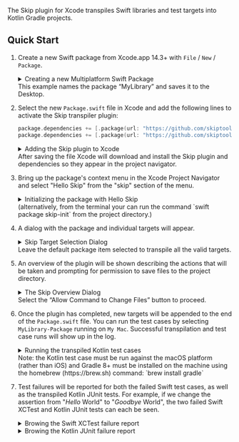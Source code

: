 The Skip plugin for Xcode transpiles Swift libraries and test targets into Kotlin Gradle projects.

## Quick Start

1. Create a new Swift package from Xcode.app 14.3+ with `File` / `New` / `Package`.
    <details><summary>Creating a new Multiplatform Swift Package</summary><img src="https://user-images.githubusercontent.com/659086/230632488-8bf87042-59ba-48aa-9108-71efdea5d9bb.png"></details>
    This example names the package “MyLibrary” and saves it to the Desktop.

1. Select the new `Package.swift` file in Xcode and add the following lines to activate the Skip transpiler plugin:
    ```swift
    package.dependencies += [.package(url: "https://github.com/skiptools/skip", from: "0.3.23")]
    package.dependencies += [.package(url: "https://github.com/skiptools/skiphub", from: "0.1.7")]
    ```
    <details><summary>Adding the Skip plugin to Xcode</summary><img src="https://user-images.githubusercontent.com/659086/230633291-e14e5687-a88d-4bc9-abbd-b78e9fa73c61.png"></details>
    After saving the file Xcode will download and install the Skip plugin and dependencies so they appear in the project navigator.


1. Bring up the package's context menu in the Xcode Project Navigator and select "Hello Skip" from the "skip" section of the menu.
    <details><summary>Initializing the package with Hello Skip</summary><img src="https://user-images.githubusercontent.com/659086/230634103-37894206-f417-4a01-a149-ddab5dcb0780.png"></details>
    (alternatively, from the terminal your can run the command `swift package skip-init` from the project directory.)

1. A dialog with the package and individual targets will appear.
    <details><summary>Skip Target Selection Dialog</summary><img src="https://user-images.githubusercontent.com/659086/230633675-27ff1c95-eab5-4139-b22c-01abc2b5a7ea.png"></details>
    Leave the default package item selected to transpile all the valid targets.

1. An overview of the plugin will be shown describing the actions that will be taken and prompting for permission to save files to the project directory.
    <details><summary>The Skip Overview Dialog</summary><img src="https://user-images.githubusercontent.com/659086/230633804-3dd8504e-38c7-45e0-9c67-0edc60586064.png"></details>
    Select the “Allow Command to Change Files” button to proceed.

1. Once the plugin has completed, new targets will be appended to the end of the `Package.swift` file.
You can run the test cases by selecting `MyLibrary-Package` running on `My Mac`.
Successful transpilation and test case runs will show up in the log.
    <details><summary>Running the transpiled Kotlin test cases</summary><img src="https://user-images.githubusercontent.com/659086/229834667-f2939738-d21a-4814-94a1-63e316ca2dc5.png"></details>
    Note: the Kotlin test case must be run against the macOS platform (rather than iOS) and Gradle 8+ must be installed on the machine using the homebrew (https://brew.sh) command: `brew install gradle`

1. Test failures will be reported for both the failed Swift test cases, as well as the transpiled Kotlin JUnit tests.
For example, if we change the assertion from "*Hello* World" to "*Goodbye* World", the two failed Swift XCTest and Kotlin JUnit tests can each be seen.
    <details><summary>Browing the Swift XCTest failure report</summary><img src="https://user-images.githubusercontent.com/659086/229835265-54970fce-70f4-45fc-ba8a-899c59559486.png"></details>
    <details><summary>Browing the Kotlin JUnit failure report</summary><img src="https://user-images.githubusercontent.com/659086/229835288-9c78eff2-cef1-4eb9-bf77-6f908a2281d0.png"></details>
